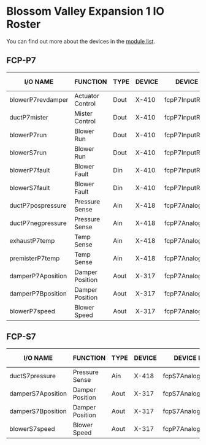 # Blossom Valley Expansion 1 IO Roster

You can find out more about the devices in the [module list][readme].

[readme]: README.md

## FCP-P7
I/O NAME             | FUNCTION          | TYPE   | DEVICE       | DEVICE NAME         | LOCATION | TERMINAL #
-------------------- | ----------------- | ------ | ------------ | ------------------- | -------- | ----------
blowerP7revdamper    | Actuator Control  | Dout   | X-410        | fcpP7InputRelay     | FCP-P7   | Rly1
ductP7mister         | Mister Control    | Dout   | X-410        | fcpP7InputRelay     | FCP-P7   | Rly2
blowerP7run          | Blower Run        | Dout   | X-410        | fcpP7InputRelay02   | MCP-2    | Rly1
blowerS7run          | Blower Run        | Dout   | X-410        | fcpP7InputRelay02   | MCP-2    | Rly2
blowerP7fault        | Blower Fault      | Din    | X-410        | fcpP7InputRelay02   | MCP-2    | Din1
blowerS7fault        | Blower Fault      | Din    | X-410        | fcpP7InputRelay02   | MCP-2    | Din2
ductP7pospressure    | Pressure Sense    | Ain    | X-418        | fcpP7AnalogInput    | FCP-P7   | Ain1
ductP7negpressure    | Pressure Sense    | Ain    | X-418        | fcpP7AnalogInput    | FCP-P7   | Ain2
exhaustP7temp        | Temp Sense        | Ain    | X-418        | fcpP7AnalogInput    | FCP-P7   | Ain3
premisterP7temp      | Temp Sense        | Ain    | X-418        | fcpP7AnalogInput    | FCP-P7   | Ain4
damperP7Aposition    | Damper Position   | Aout   | X-317        | fcpP7AnalogOutput   | FCP-P7   | Out1
damperP7Bposition    | Damper Position   | Aout   | X-317        | fcpP7AnalogOutput   | FCP-P7   | Out2
blowerP7speed        | Blower Speed      | Aout   | X-317        | fcpP7AnalogOutput02 | MCP-2    | Out1

## FCP-S7
I/O NAME             | FUNCTION          | TYPE   | DEVICE       | DEVICE NAME         | LOCATION | TERMINAL #
-------------------- | ----------------- | ------ | ------------ | ------------------- | -------- | ----------
ductS7pressure       | Pressure Sense    | Ain    | X-418        | fcpS7AnalogInput    | FCP-S7   | Ain1
damperS7Aposition    | Damper Position   | Aout   | X-317        | fcpS7AnalogOutput   | FCP-S7   | Out1
damperS7Bposition    | Damper Position   | Aout   | X-317        | fcpS7AnalogOutput   | FCP-S7   | Out2
blowerS7speed        | Blower Speed      | Aout   | X-317        | fcpP7AnalogOutput02 | MCP-2    | Out2
